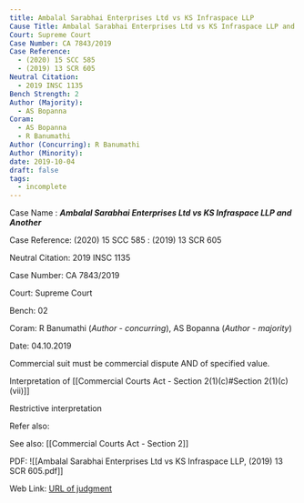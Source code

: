 ```yaml
---
title: Ambalal Sarabhai Enterprises Ltd vs KS Infraspace LLP
Cause Title: Ambalal Sarabhai Enterprises Ltd vs KS Infraspace LLP and Another
Court: Supreme Court
Case Number: CA 7843/2019
Case Reference:
  - (2020) 15 SCC 585
  - (2019) 13 SCR 605
Neutral Citation:
  - 2019 INSC 1135
Bench Strength: 2
Author (Majority):
  - AS Bopanna
Coram:
  - AS Bopanna
  - R Banumathi
Author (Concurring): R Banumathi
Author (Minority): 
date: 2019-10-04
draft: false
tags:
  - incomplete
---
```

Case Name : ***Ambalal Sarabhai Enterprises Ltd vs KS Infraspace LLP and Another***

Case Reference: (2020) 15 SCC 585 :  (2019) 13 SCR 605

Neutral Citation: 2019 INSC 1135

Case Number: CA 7843/2019

Court: Supreme Court

Bench: 02

Coram: R Banumathi (*Author - concurring*), AS Bopanna (*Author - majority*)

Date: 04.10.2019

Commercial suit must be commercial dispute AND of specified value.

Interpretation of [[Commercial Courts Act - Section 2(1)(c)#Section 2(1)(c)(vii)]]

Restrictive interpretation


Refer also:

See also: [[Commercial Courts Act - Section 2]]


PDF:
![[Ambalal Sarabhai Enterprises Ltd vs KS Infraspace LLP, (2019) 13 SCR 605.pdf]]

Web Link: <a href="/All judgments/Ambalal Sarabhai Enterprises Ltd vs KS Infraspace LLP, (2019) 13 SCR 605.pdf" target="_blank">URL of judgment</a>